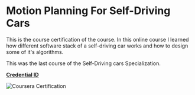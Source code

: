 # Motion Planning For Self-Driving Cars

This is the course certification of the course. In this online course I learned how different software stack of a self-driving car works and how to design some of it's algorithms. 

This was the last course of the Self-Driving cars Specialization.

**[Credential ID](https://coursera.org/share/fae0716e86fb2613b04dafcc26a9711d)**

![Coursera Certification](../../images/mp_coursera.jpg)